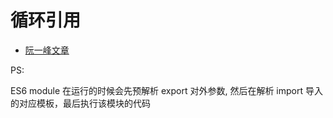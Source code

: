 # 循环引用

- [阮一峰文章](http://www.ruanyifeng.com/blog/2015/11/circular-dependency.html)

PS:

ES6 module 在运行的时候会先预解析 export 对外参数, 然后在解析 import 导入的对应模板，最后执行该模块的代码
